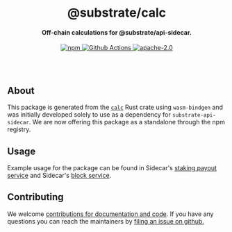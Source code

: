 <br /><br />

<div align="center">
  <h1 align="center">@substrate/calc</h1>
  <h4 align="center">Off-chain calculations for @substrate/api-sidecar.</h4>

  <p align="center">
    <a href="https://www.npmjs.com/package/@substrate/api-sidecar">
      <img alt="npm" src="https://img.shields.io/npm/v/@substrate/calc" />
    </a>
    <a href="https://github.com/paritytech/substrate-api-sidecar/actions">
      <img alt="Github Actions" src="https://github.com/paritytech/substrate-api-sidecar/workflows/pr/badge.svg" />
    </a>
    <a href="https://opensource.org/licenses/Apache-2.0">
      <img alt="apache-2.0" src="https://img.shields.io/badge/License-Apache%202.0-blue.svg" />
    </a>
  </p>
</div>

<br /><br />

## About

This package is generated from the [`calc`](https://github.com/paritytech/substrate-api-sidecar/tree/master/calc) Rust crate using `wasm-bindgen` and was initially developed
solely to use as a dependency for `substrate-api-sidecar`. We are now offering this package as a
standalone through the npm registry.

## Usage

Example usage for the package can be found in Sidecar's [staking payout service](https://github.com/paritytech/substrate-api-sidecar/blob/master/src/services/accounts/AccountsStakingPayoutsService.ts) and Sidecar's [block service](https://github.com/paritytech/substrate-api-sidecar/blob/master/src/services/blocks/BlocksService.ts).

## Contributing

We welcome [contributions for documentation and code](https://github.com/paritytech/substrate-api-sidecar/pulls). If you have any questions you can reach the maintainers by [filing an issue on github.](https://github.com/paritytech/substrate-api-sidecar/issues)